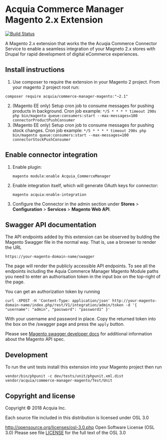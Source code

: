 # Acquia Commerce Manager Magento 2.x Extension
[![Build Status](https://travis-ci.org/acquia/commerce-manager-magento.svg?branch=master)](https://travis-ci.org/acquia/commerce-manager-magento)

A Magento 2.x extension that works the the Acuqia Commerce Connector Service to enable a seamless integration of your Magneto 2.x stores with Drupal for rapid development of digital eCommerce experiences.


## Install instructions
1. Use composer to require the extension in your Magento 2 project. From your magento 2 project root run:
```
composer require acquia/commerce-manager-magento:"~2.1"
```
2. (Magento EE only) Setup cron job to consume messages for pushing products in background.
  Cron job example: `*/5 * * * * timeout 290s php bin/magento queue:consumers:start --max-messages=100 connectorProductPushConsumer`
3. (Magento EE only) Setup cron job to consume messages for pushing stock changes.
  Cron job example: `*/5 * * * * timeout 290s php bin/magento queue:consumers:start --max-messages=100 connectorStockPushConsumer`


## Enable connector integration
1. Enable plugin:
    ```
    magento module:enable Acquia_CommerceManager
    ```
2. Enable integration itself, which will generate OAuth keys for connector:
    ```
    magento acquia:enable-integration
    ```
3. Configure the Connector in the admin section under **Stores** > **Configuration** > **Services** > **Magento Web API**.


## Swagger API documentation

The API endpoints added by this extension can be observed by bulding the Magento Swagger file in the normal way. That is, use a browser to render the URL
```text
https://your-magento-domain-name/swagger
```

The page will render the publicly accessible API endpoints. To see all the endpoints including the Aquia Commerce Manager Magento Module paths you need to enter an authorisation token in the input box on the top-right of the page.

You can get an authorization token by running
```text
curl -XPOST -H 'Content-Type: application/json' http://your-magento-domain-name/index.php/rest/V1/integration/admin/token -d '{ "username": "admin", "password": "password1" }'
``` 
With your username and password in place. Copy the returned token into the box on the /swagger page and press the `apply` button.

Please see [Magento swagger developer docs](http://devdocs.magento.com/guides/v2.0/rest/generate-local.html) for additional information about the Magento API spec.


## Development

To run the unit tests install this extension into your Magento project then run
```
vendor/bin/phpunit -c dev/tests/unit/phpunit.xml.dist vendor/acquia/commerce-manager-magento/Test/Unit
```

## Copyright and license

Copyright © 2018 Acquia Inc.

Each source file included in this distribution is licensed under OSL 3.0

http://opensource.org/licenses/osl-3.0.php  Open Software License (OSL 3.0)
Please see file [LICENSE](https://github.com/acquia/commerce-manager-magento/blob/master/LICENSE) for the full text of the OSL 3.0
